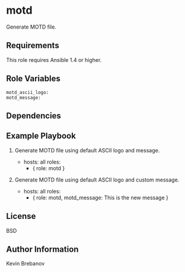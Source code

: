 motd
====

Generate MOTD file.

Requirements
------------

This role requires Ansible 1.4 or higher.

Role Variables
--------------

    motd_ascii_logo:
    motd_message:

Dependencies
------------

Example Playbook
----------------

1) Generate MOTD file using default ASCII logo and message.

    - hosts: all
      roles:
         - { role: motd }

2) Generate MOTD file using default ASCII logo and custom message.

    - hosts: all
      roles:
         - { role: motd, motd_message: This is the new message }

License
-------

BSD

Author Information
------------------

Kevin Brebanov
